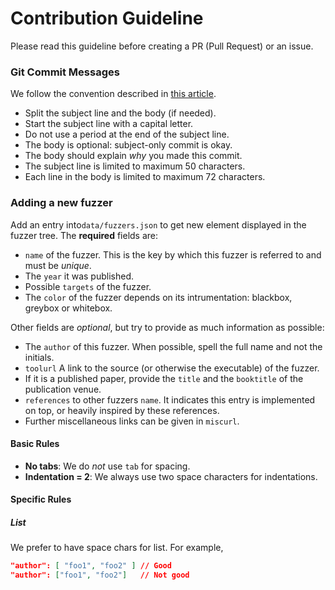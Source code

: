 Contribution Guideline
===

Please read this guideline before creating a PR (Pull Request) or an issue.

### Git Commit Messages

We follow the convention described in [this article](https://chris.beams.io/posts/git-commit/).

- Split the subject line and the body (if needed).
- Start the subject line with a capital letter.
- Do not use a period at the end of the subject line.
- The body is optional: subject-only commit is okay.
- The body should explain *why* you made this commit.
- The subject line is limited to maximum 50 characters.
- Each line in the body is limited to maximum 72 characters.

### Adding a new fuzzer
Add an entry into`data/fuzzers.json` to get new element displayed in the fuzzer
tree.
The **required** fields are:
- `name` of the fuzzer. This is the key by which this fuzzer is referred to and
  must be *unique*.
- The `year` it was published.
- Possible `targets` of the fuzzer.
- The `color` of the fuzzer depends on its intrumentation: blackbox, greybox or
  whitebox.

Other fields are *optional*, but try to provide as much information as
possible:
- The `author` of this fuzzer. When possible, spell the full name and not the
  initials.
- `toolurl` A link to the source (or otherwise the executable) of the fuzzer.
- If it is a published paper, provide the `title` and the `booktitle` of the
  publication venue.
- `references` to other fuzzers `name`. It indicates this entry is
  implemented on top, or heavily inspired by these references.
- Further miscellaneous links can be given in `miscurl`.

#### Basic Rules

- **No tabs**: We do *not* use `tab` for spacing.
- **Indentation = 2**: We always use two space characters for indentations.

#### Specific Rules

##### List

We prefer to have space chars for list. For example,
```json
"author": [ "foo1", "foo2" ] // Good
"author": ["foo1", "foo2"]   // Not good
```
